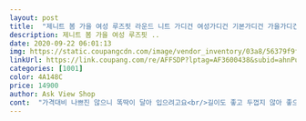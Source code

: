 ```yaml
---
layout: post 
title:  "제니트 봄 가을 여성 루즈핏 라운드 니트 가디건 여성가디건 기본가디건 가을가디건" 
description: 제니트 봄 가을 여성 루즈핏 ..
date: 2020-09-22 06:01:13 
img: https://static.coupangcdn.com/image/vendor_inventory/03a8/56379f9f8428a521672c14aa7ff84ccecf97fd582ce0bcdb7e32e1f23b54.jpg 
linkUrl: https://link.coupang.com/re/AFFSDP?lptag=AF3600438&subid=ahnPublicAsk&pageKey=286521364&itemId=908418749&vendorItemId=5274401526&traceid=V0-113-ce02c43bfb064880 
categories: [1001] 
color: 4A148C 
price: 14900 
author: Ask View Shop 
cont:  "가격대비 나쁘진 않으니 똑딱이 달아 입으려고요<br/>길이도 좋고 두껍지 않아 좋으네요<br/>단추가 좀 벌어져요ㆍ<br/>똑딱이를 달아서 입어야 할듯요<br/>배송은 빠르고 좋았어요<br/>봄가을에 원피스 위에 입으려고 사서 아직은 보관중인데 .<br/>.<br/> 주문을 잘못해서 2개나 사버렸어요.<br/> 반품하기 뭐해서 하나는 후배줬는데 아주 마음에 들어하네요.<br/> 일단 색이 마음에 들어요.<br/> 길이는 딱 허리정도.<br/>품은 넉넉해서 슬림핏을 원하는 분은 고려해보세요.<br/> 개인적으로는 만족해요<br/>스커트랑 입고 싶어 기장 짧은거 원했는데<br/>어깨가 넓어 55를 입는데 가슴이 큰것도 아닌데<br/>옷감이 얇아 힘이 없어 단추 사이가 움직이다보면<br/>옷은 예쁘고 어깨에만 걸쳐 놓인도 잘 안 떨어져요 근데 실밥이 끄게 나와있고 팔 부분이 까실까실해요<br/>저는 여유있는 핏인데도 그래요<br/>제 상체가 44같은 마른 55입니다<br/>틈틈이 벌어짐이 생겨요<br/>" 
---
```

